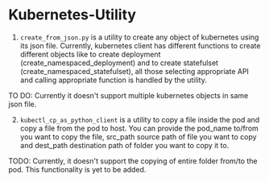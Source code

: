 # Kubernetes-Utility

1. `create_from_json.py` is a utility to create any object of kubernetes using its json file. Currently, kubernetes client has different functions to create different objects like to create deployment (create_namespaced_deployment) and to create statefulset (create_namespaced_statefulset), all those selecting appropriate API and calling appropriate function is handled by the utility.

TO DO: Currently it doesn't support multiple kubernetes objects in same json file.

2. `kubectl_cp_as_python_client` is a utility to copy a file inside the pod and copy a file from the pod to host. You can provide the pod_name to/from you want to copy the file, src_path source path of file you want to copy and dest_path destination path of folder you want to copy it to.

TODO: Currently, it doesn't support the copying of entire folder from/to the pod. This functionality is yet to be added.
